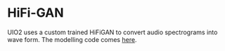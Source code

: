 # HiFi-GAN

UIO2 uses a custom trained HiFiGAN to convert audio spectrograms into wave form. 
The modelling code comes [here](https://github.com/jik876/hifi-gan).

